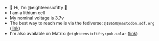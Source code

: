 - 👋 Hi, I’m @eighteensixfifty 🔋
- I am a lithium cell
- My nominal voltage is 3.7v
- The best way to reach me is via the fediverse: `@18650@mastodon.sdf.org` ([link](https://mastodon.sdf.org/@18650))
- I'm also available on Matrix: `@eighteensixfifty:pub.solar` ([link](https://matrix.to/#/@eighteensixfifty:pub.solar))
